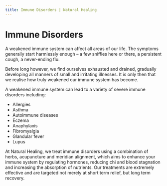 ```yaml
---
title: Immune Disorders | Natural Healing
---
```


# Immune Disorders

A weakened immune system can affect all areas of our life. The symptoms generally start harmlessly enough – a few sniffles here or there, a persistent cough, a never-ending flu.

Before long however, we find ourselves exhausted and drained, gradually developing all manners of small and irritating illnesses. It is only then that we realise how truly weakened our immune system has become.

A weakened immune system can lead to a variety of severe immune disorders including:

- Allergies
- Asthma
- Autoimmune diseases
- Eczema
- Anaphylaxis
- Fibromyalgia
- Glandular fever
- Lupus

At Natural Healing, we treat immune disorders using a combination of herbs, acupuncture and meridian alignment, which aims to enhance your immune system by regulating hormones, reducing chi and blood stagnation and increasing the absorption of nutrients. Our treatments are extremely effective and are targeted not merely at short term relief, but long term recovery.
